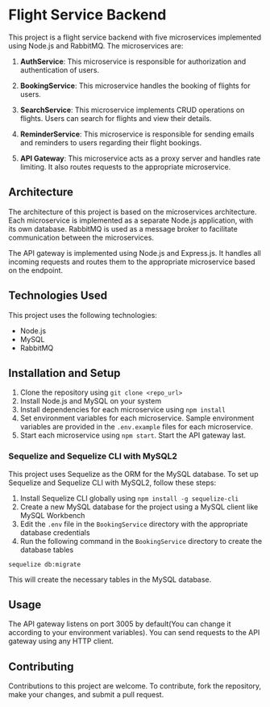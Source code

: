 # Flight Service Backend

This project is a flight service backend with five microservices implemented using Node.js and RabbitMQ. The microservices are:

1. **AuthService**: This microservice is responsible for authorization and authentication of users.

2. **BookingService**: This microservice handles the booking of flights for users.

3. **SearchService**: This microservice implements CRUD operations on flights. Users can search for flights and view their details.

4. **ReminderService**: This microservice is responsible for sending emails and reminders to users regarding their flight bookings.

5. **API Gateway**: This microservice acts as a proxy server and handles rate limiting. It also routes requests to the appropriate microservice.

## Architecture

The architecture of this project is based on the microservices architecture. Each microservice is implemented as a separate Node.js application, with its own database. RabbitMQ is used as a message broker to facilitate communication between the microservices.

The API gateway is implemented using Node.js and Express.js. It handles all incoming requests and routes them to the appropriate microservice based on the endpoint.

## Technologies Used

This project uses the following technologies:

- Node.js
- MySQL
- RabbitMQ

## Installation and Setup

1. Clone the repository using `git clone <repo_url>`
2. Install Node.js and MySQL on your system
3. Install dependencies for each microservice using `npm install`
4. Set environment variables for each microservice. Sample environment variables are provided in the `.env.example` files for each microservice.
5. Start each microservice using `npm start`. Start the API gateway last.

### Sequelize and Sequelize CLI with MySQL2

This project uses Sequelize as the ORM for the MySQL database. To set up Sequelize and Sequelize CLI with MySQL2, follow these steps:

1. Install Sequelize CLI globally using `npm install -g sequelize-cli`
2. Create a new MySQL database for the project using a MySQL client like MySQL Workbench
3. Edit the `.env` file in the `BookingService` directory with the appropriate database credentials
4. Run the following command in the `BookingService` directory to create the database tables

```
sequelize db:migrate
```
This will create the necessary tables in the MySQL database.

## Usage

The API gateway listens on port 3005 by default(You can change it according to your environment variables). You can send requests to the API gateway using any HTTP client.

## Contributing

Contributions to this project are welcome. To contribute, fork the repository, make your changes, and submit a pull request.

